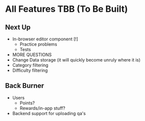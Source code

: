 # All Features TBB (To Be Built)

## Next Up

- In-browser editor component [!]
  - Practice problems
  - Tests
- MORE QUESTIONS
- Change Data storage (it will quickly become unruly where it is)
- Category filtering
- Difficulty filtering

## Back Burner

- Users
  - Points?
  - Rewards/in-app stuff?
- Backend support for uploading qa's